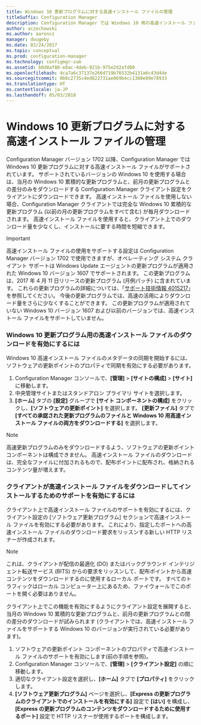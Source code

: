 ```yaml
---
title: Windows 10 更新プログラムに対する高速インストール ファイルの管理
titleSuffix: Configuration Manager
description: Configuration Manager では Windows 10 用の高速インストール ファイルがサポートされます。これを使用すると、クライアント上でのダウンロード量を少なくし、インストールに要する時間を短縮できます。
author: aczechowski
ms.author: aaroncz
manager: dougeby
ms.date: 03/24/2017
ms.topic: conceptual
ms.prod: configuration-manager
ms.technology: configmgr-sum
ms.assetid: b8d8af88-e8ac-4deb-921b-975e2d2afd80
ms.openlocfilehash: 4ca7a6c37137e266d719b76532b4131a6c43d4de
ms.sourcegitcommit: 0b0c2735c4ed822731ae069b4cc1380e89e78933
ms.translationtype: HT
ms.contentlocale: ja-JP
ms.lasthandoff: 05/03/2018
---
```

# <a name="manage-express-installation-files-for-windows-10-updates"></a>Windows 10 更新プログラムに対する高速インストール ファイルの管理
Configuration Manager バージョン 1702 以降、Configuration Manager では Windows 10 更新プログラムに対する高速インストール ファイルがサポートされています。 サポートされているバージョンの Windows 10 を使用する場合は、当月の Windows 10 累積的な更新プログラムと、前月の更新プログラムとの差分のみをダウンロードする Configuration Manager クライアント設定をクライアントにダウンロードできます。 高速インストール ファイルを使用しない場合、Configuration Manager クライアントでは完全な Windows 10 累積的な更新プログラム (以前の月の更新プログラムをすべて含む) が毎月ダウンロードされます。 高速インストール ファイルを使用すると、クライアント上でのダウンロード量を少なくし、インストールに要する時間を短縮できます。

> [!IMPORTANT]
> 高速インストール ファイルの使用をサポートする設定は Configuration Manager バージョン 1702 で使用できますが、オペレーティング システム クライアント サポートは Windows Update エージェントの更新プログラムが適用された Windows 10 バージョン 1607 でサポートされます。 この更新プログラムは、2017 年 4 月 11 日リリースの更新プログラム (月例パッチ) に含まれています。 これらの更新プログラムの詳細については、「[サポート技術情報 4015217](http://support.microsoft.com/kb/4015217)」を参照してください。 今後の更新プログラムでは、高速の活用によりダウンロード量をさらに少なくすることができます。 この更新プログラムが適用されていない Windows 10 バージョン 1607 および以前のバージョンでは、高速インストール ファイルをサポートしていません。


### <a name="to-enable-the-download-of-express-installation-files-for-windows-10-updates"></a>Windows 10 更新プログラム用の高速インストール ファイルのダウンロードを有効にするには
Windows 10 高速インストール ファイルのメタデータの同期を開始するには、ソフトウェアの更新ポイントのプロパティで同期を有効にする必要があります。
1.  Configuration Manager コンソールで、**[管理]** > **[サイトの構成]** > **[サイト]** に移動します。
2.  中央管理サイトまたはスタンドアロン プライマリ サイトを選択します。
3.  **[ホーム]** タブの **[設定]** グループで **[サイト コンポーネントの構成]** をクリックし、**[ソフトウェアの更新ポイント]** を選択します。 **[更新ファイル]** タブで **[すべての承認された更新プログラムのファイルと Windows 10 用高速インストール ファイルの両方をダウンロードする]** を選択します。

> [!NOTE]    
> 高速更新プログラムのみをダウンロードするよう、ソフトウェアの更新ポイント コンポーネントは構成できません。  高速インストール ファイルのダウンロードは、完全なファイルに付加されるもので、配布ポイントに配布され、格納されるコンテンツ量が増えます。

### <a name="to-enable-support-for-clients-to-download-and-install-express-installation-files"></a>クライアントが高速インストール ファイルをダウンロードしてインストールするためのサポートを有効にするには
クライアント上で高速インストール ファイルのサポートを有効にするには、クライアント設定の [ソフトウェア更新プログラム] セクションで高速インストール ファイルを有効にする必要があります。 これにより、指定したポートへの高速インストール ファイルのダウンロード要求をリッスンする新しい HTTP リスナーが作成されます。

> [!NOTE]    
> これは、クライアントが配信の最適化 (DO) またはバックグラウンド インテリジェント転送サービス (BITS) からの要求をリッスンして、配布ポイントから高速コンテンツをダウンロードするのに使用するローカル ポートです。 すべてのトラフィックはローカル コンピューター上にあるため、ファイウォールでこのポートを開く必要はありません。

クライアント上でこの機能を有効にするようにクライアント設定を展開すると、当月の Windows 10 累積的な更新プログラムと、前月の更新プログラムとの間の差分のダウンロードが試みられます (クライアントでは、高速インストール ファイルをサポートする Windows 10 のバージョンが実行されている必要があります)。
1.  ソフトウェアの更新ポイント コンポーネントのプロパティで高速インストール ファイルのサポートを有効にします(前の手順を参照)。
2.  Configuration Manager コンソールで、**[管理]** > **[クライアント設定]** の順に移動します。
3.  適切なクライアント設定を選択し、**[ホーム]** タブで **[プロパティ]** をクリックします。
4.  **[ソフトウェア更新プログラム]** ページを選択し、**[Express の更新プログラムのクライアントでのインストールを有効にする]** 設定で **[はい]** を構成し、**[Express の更新プログラムのコンテンツをダウンロードするために使用するポート]** 設定で HTTP リスナーが使用するポートを構成します。
